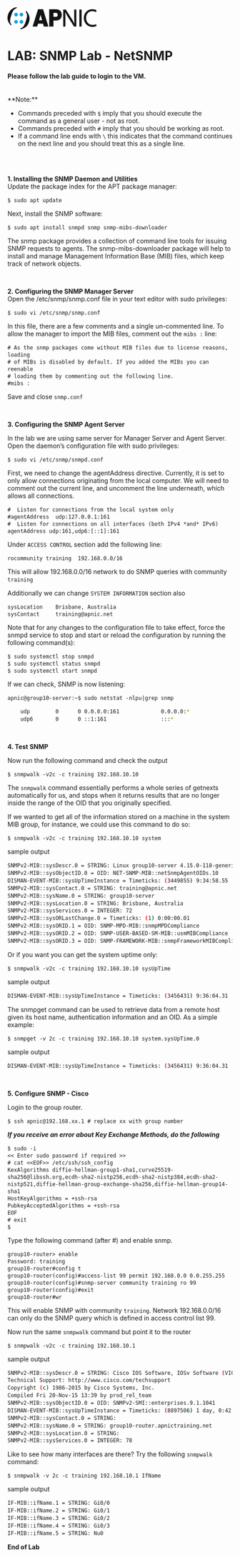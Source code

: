 ![APNIC Logo](images/apnic_logo.png)
# LAB: SNMP Lab - NetSNMP 

#### Please follow the lab guide to login to the VM.
<br>
**Note:**  
 
* Commands preceded with `$` imply that you should execute the command as a general user - not as root.
* Commands preceded with `#` imply that you should be working as root.
* If a command line ends with `\` this indicates that the command continues on the next line and you should treat this as a single line.
<br>
<br>

**1. Installing the SNMP Daemon and Utilities**  
Update the package index for the APT package manager:

    $ sudo apt update

Next, install the SNMP software:  

	$ sudo apt install snmpd snmp snmp-mibs-downloader

The snmp package provides a collection of command line tools for issuing SNMP requests to agents. The snmp-mibs-downloader package will help to install and manage Management Information Base (MIB) files, which keep track of network objects.  

<br>  

**2. Configuring the SNMP Manager Server**   
Open the /etc/snmp/snmp.conf file in your text editor with sudo privileges:

	$ sudo vi /etc/snmp/snmp.conf

In this file, there are a few comments and a single un-commented line. To allow the manager to import the MIB files, comment out the `mibs :` line:

    # As the snmp packages come without MIB files due to license reasons, loading
    # of MIBs is disabled by default. If you added the MIBs you can reenable
    # loading them by commenting out the following line.
    #mibs :
 
Save and close `snmp.conf`  

<br>

**3. Configuring the SNMP Agent Server**  

In the lab we are using same server for Manager Server and Agent Server. Open the daemon’s configuration file with sudo privileges:

	$ sudo vi /etc/snmp/snmpd.conf

First, we need to change the agentAddress directive. Currently, it is set to only allow connections originating from the local computer. We will need to comment out the current line, and uncomment the line underneath, which allows all connections.

    #  Listen for connections from the local system only
    #agentAddress  udp:127.0.0.1:161
    #  Listen for connections on all interfaces (both IPv4 *and* IPv6)
    agentAddress udp:161,udp6:[::1]:161

Under `ACCESS CONTROL` section add the following line:

    rocommunity training  192.168.0.0/16

This will allow 192.168.0.0/16 network to do SNMP queries with community `training` 

Additionally we can change `SYSTEM INFORMATION` section also

    sysLocation    Brisbane, Australia
    sysContact     training@apnic.net

Note that for any changes to the configuration file to take effect, force the snmpd service to stop and start or reload the configuration by running the following command(s):

    $ sudo systemctl stop snmpd
    $ sudo systemctl status snmpd
    $ sudo systemctl start snmpd

If we can check, SNMP is now listening:

    apnic@group10-server:~$ sudo netstat -nlpu|grep snmp

```bash 
    udp        0      0 0.0.0.0:161             0.0.0.0:*
    udp6       0      0 ::1:161                 :::*
```

<br>

**4. Test SNMP**  

Now run the following command and check the output

    $ snmpwalk -v2c -c training 192.168.10.10

The `snmpwalk` command essentially performs a whole series of getnexts automatically for us, and stops when it returns results that are no longer inside the range of the OID that you originally specified.

If we wanted to get all of the information stored on a machine in the system MIB group, for instance, we could use this command to do so:

    $ snmpwalk -v2c -c training 192.168.10.10 system

sample output    
```bash 
SNMPv2-MIB::sysDescr.0 = STRING: Linux group10-server 4.15.0-118-generic #119-Ubuntu SMP Tue Sep 8 12:30:01 UTC 2020 x86_64
SNMPv2-MIB::sysObjectID.0 = OID: NET-SNMP-MIB::netSnmpAgentOIDs.10
DISMAN-EVENT-MIB::sysUpTimeInstance = Timeticks: (3449855) 9:34:58.55
SNMPv2-MIB::sysContact.0 = STRING: training@apnic.net
SNMPv2-MIB::sysName.0 = STRING: group10-server
SNMPv2-MIB::sysLocation.0 = STRING: Brisbane, Australia
SNMPv2-MIB::sysServices.0 = INTEGER: 72
SNMPv2-MIB::sysORLastChange.0 = Timeticks: (1) 0:00:00.01
SNMPv2-MIB::sysORID.1 = OID: SNMP-MPD-MIB::snmpMPDCompliance
SNMPv2-MIB::sysORID.2 = OID: SNMP-USER-BASED-SM-MIB::usmMIBCompliance
SNMPv2-MIB::sysORID.3 = OID: SNMP-FRAMEWORK-MIB::snmpFrameworkMIBCompliance
```

Or if you want you can get the system uptime only:

    $ snmpwalk -v2c -c training 192.168.10.10 sysUpTime

sample output
```bash 
DISMAN-EVENT-MIB::sysUpTimeInstance = Timeticks: (3456431) 9:36:04.31
```

The snmpget command can be used to retrieve data from a remote host given its host name, authentication information and an OID. As a simple example:

    $ snmpget -v 2c -c training 192.168.10.10 system.sysUpTime.0

sample output
```bash 
DISMAN-EVENT-MIB::sysUpTimeInstance = Timeticks: (3456431) 9:36:04.31
```

<br>

**5. Configure SNMP - Cisco**  

Login to the group router. 

    $ ssh apnic@192.168.xx.1 # replace xx with group number

_**If you receive an error about Key Exchange Methods, do the following**_
```
$ sudo -i 
<< Enter sudo password if required >>
# cat <<EOF>> /etc/ssh/ssh_config
KexAlgorithms diffie-hellman-group1-sha1,curve25519-sha256@libssh.org,ecdh-sha2-nistp256,ecdh-sha2-nistp384,ecdh-sha2-nistp521,diffie-hellman-group-exchange-sha256,diffie-hellman-group14-sha1
HostKeyAlgorithms = +ssh-rsa
PubkeyAcceptedAlgorithms = +ssh-rsa
EOF
# exit
$ 
```


Type the following command (after #) and enable snmp.

```
group10-router> enable
Password: training
group10-router#config t
group10-router(config)#access-list 99 permit 192.168.0.0 0.0.255.255
group10-router(config)#snmp-server community training ro 99
group10-router(config)#exit
group10-router#wr
```

This will enable SNMP with community `training`. Network 192.168.0.0/16 can only do the SNMP query which is defined in access control list 99.

Now run the same `snmpwalk` command but point it to the router

    $ snmpwalk -v2c -c training 192.168.10.1

sample output
```bash 
SNMPv2-MIB::sysDescr.0 = STRING: Cisco IOS Software, IOSv Software (VIOS-ADVENTERPRISEK9-M), Version 15.6(1)T, RELEASE SOFTWARE (fc1)
Technical Support: http://www.cisco.com/techsupport
Copyright (c) 1986-2015 by Cisco Systems, Inc.
Compiled Fri 20-Nov-15 13:39 by prod_rel_team
SNMPv2-MIB::sysObjectID.0 = OID: SNMPv2-SMI::enterprises.9.1.1041
DISMAN-EVENT-MIB::sysUpTimeInstance = Timeticks: (8897506) 1 day, 0:42:55.06
SNMPv2-MIB::sysContact.0 = STRING:
SNMPv2-MIB::sysName.0 = STRING: group10-router.apnictraining.net
SNMPv2-MIB::sysLocation.0 = STRING:
SNMPv2-MIB::sysServices.0 = INTEGER: 78
```

Like to see how many interfaces are there? Try the following `snmpwalk` command:

    $ snmpwalk -v 2c -c training 192.168.10.1 IfName

sample output
```bash 
IF-MIB::ifName.1 = STRING: Gi0/0
IF-MIB::ifName.2 = STRING: Gi0/1
IF-MIB::ifName.3 = STRING: Gi0/2
IF-MIB::ifName.4 = STRING: Gi0/3
IF-MIB::ifName.5 = STRING: Nu0
```

**End of Lab**